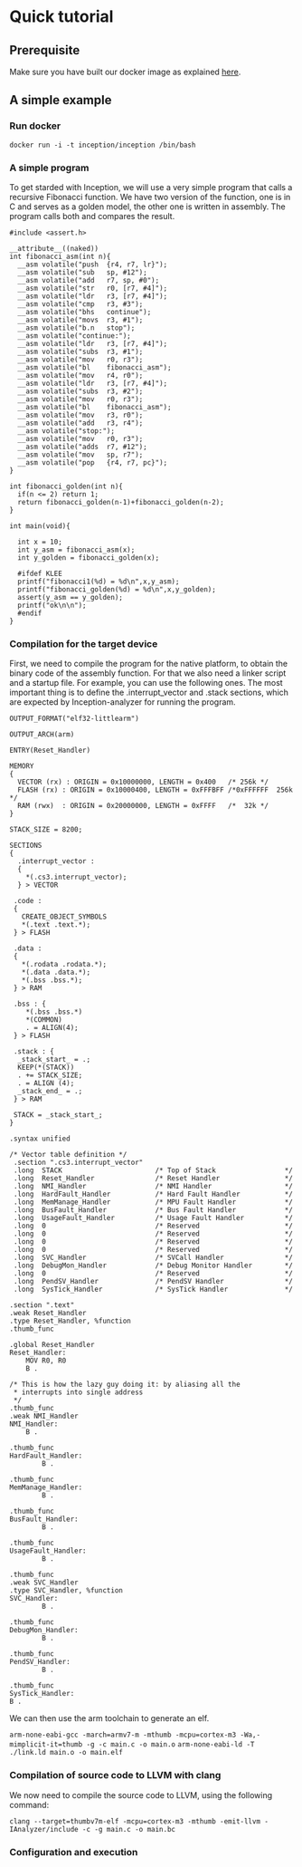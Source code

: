 # Quick tutorial

## Prerequisite

Make sure you have built our docker image as explained [here](https://github.com/Inception-framework/docker).

## A simple example

### Run docker

```docker run -i -t inception/inception /bin/bash```

### A simple program

To get starded with Inception, we will use a very simple program that calls a recursive Fibonacci function.
We have two version of the function, one is in C and serves as a golden model, the other one is written in assembly.
The program calls both and compares the result.

```
#include <assert.h>

__attribute__((naked))
int fibonacci_asm(int n){
  __asm volatile("push	{r4, r7, lr}");
  __asm volatile("sub	sp, #12");
  __asm volatile("add	r7, sp, #0");
  __asm volatile("str	r0, [r7, #4]");
  __asm volatile("ldr	r3, [r7, #4]");
  __asm volatile("cmp	r3, #3");
  __asm volatile("bhs	continue");
  __asm volatile("movs	r3, #1");
  __asm volatile("b.n	stop");
  __asm volatile("continue:");
  __asm volatile("ldr	r3, [r7, #4]");
  __asm volatile("subs	r3, #1");
  __asm volatile("mov	r0, r3");
  __asm volatile("bl	fibonacci_asm");
  __asm volatile("mov	r4, r0");
  __asm volatile("ldr	r3, [r7, #4]");
  __asm volatile("subs	r3, #2");
  __asm volatile("mov	r0, r3");
  __asm volatile("bl	fibonacci_asm");
  __asm volatile("mov	r3, r0");
  __asm volatile("add	r3, r4");
  __asm volatile("stop:");
  __asm volatile("mov	r0, r3");
  __asm volatile("adds	r7, #12");
  __asm volatile("mov	sp, r7");
  __asm volatile("pop	{r4, r7, pc}");
}

int fibonacci_golden(int n){
  if(n <= 2) return 1;
  return fibonacci_golden(n-1)+fibonacci_golden(n-2);
}

int main(void){

  int x = 10;
  int y_asm = fibonacci_asm(x);
  int y_golden = fibonacci_golden(x);  

  #ifdef KLEE
  printf("fibonacci1(%d) = %d\n",x,y_asm);
  printf("fibonacci_golden(%d) = %d\n",x,y_golden);
  assert(y_asm == y_golden);
  printf("ok\n\n");
  #endif
}

```

### Compilation for the target device

First, we need to compile the program for the native platform, to obtain the binary code of the assembly function.
For that we also need a linker script and a startup file.
For example, you can use the following ones. The most important thing is to define the .interrupt_vector and .stack sections,
which are expected by Inception-analyzer for running the program. 

```
OUTPUT_FORMAT("elf32-littlearm")

OUTPUT_ARCH(arm)

ENTRY(Reset_Handler)

MEMORY
{
  VECTOR (rx) : ORIGIN = 0x10000000, LENGTH = 0x400   /* 256k */
  FLASH (rx) : ORIGIN = 0x10000400, LENGTH = 0xFFFBFF /*0xFFFFFF  256k */
  RAM (rwx)  : ORIGIN = 0x20000000, LENGTH = 0xFFFF   /*  32k */
}

STACK_SIZE = 8200;

SECTIONS
{
  .interrupt_vector :
  {
    *(.cs3.interrupt_vector);
  } > VECTOR

 .code :
 {
   CREATE_OBJECT_SYMBOLS
   *(.text .text.*);
 } > FLASH

 .data :
 {
   *(.rodata .rodata.*);
   *(.data .data.*);
   *(.bss .bss.*);
 } > RAM

 .bss : {
    *(.bss .bss.*)
    *(COMMON)
    . = ALIGN(4);
 } > FLASH

 .stack : {
  _stack_start_ = .;
  KEEP(*(STACK))
  . += STACK_SIZE;
  . = ALIGN (4);
  _stack_end_ = .;
 } > RAM

 STACK = _stack_start_;
}
```

```
.syntax unified

/* Vector table definition */
 .section ".cs3.interrupt_vector"
 .long  STACK                       /* Top of Stack                 */
 .long  Reset_Handler               /* Reset Handler                */
 .long  NMI_Handler                 /* NMI Handler                  */
 .long  HardFault_Handler           /* Hard Fault Handler           */
 .long  MemManage_Handler           /* MPU Fault Handler            */
 .long  BusFault_Handler            /* Bus Fault Handler            */
 .long  UsageFault_Handler          /* Usage Fault Handler          */
 .long  0                           /* Reserved                     */
 .long  0                           /* Reserved                     */
 .long  0                           /* Reserved                     */
 .long  0                           /* Reserved                     */
 .long  SVC_Handler                 /* SVCall Handler               */
 .long  DebugMon_Handler            /* Debug Monitor Handler        */
 .long  0                           /* Reserved                     */
 .long  PendSV_Handler              /* PendSV Handler               */
 .long  SysTick_Handler             /* SysTick Handler              */

.section ".text"
.weak Reset_Handler
.type Reset_Handler, %function
.thumb_func

.global Reset_Handler
Reset_Handler:
	MOV R0, R0
	B .

/* This is how the lazy guy doing it: by aliasing all the
 * interrupts into single address
 */
.thumb_func
.weak NMI_Handler
NMI_Handler:
	B .

.thumb_func
HardFault_Handler:
        B .

.thumb_func
MemManage_Handler:
        B .

.thumb_func
BusFault_Handler:
        B .

.thumb_func
UsageFault_Handler:
        B .

.thumb_func
.weak SVC_Handler
.type SVC_Handler, %function
SVC_Handler:
        B .

.thumb_func
DebugMon_Handler:
        B .

.thumb_func
PendSV_Handler:
        B .

.thumb_func
SysTick_Handler:
B .
```

We can then use the arm toolchain to generate an elf.

```arm-none-eabi-gcc -march=armv7-m -mthumb -mcpu=cortex-m3 -Wa,-mimplicit-it=thumb -g -c main.c -o main.o```
```arm-none-eabi-ld -T ./link.ld main.o -o main.elf```

### Compilation of source code to LLVM with clang

We now need to compile the source code to LLVM, using the following command:

```clang --target=thumbv7m-elf -mcpu=cortex-m3 -mthumb -emit-llvm -IAnalyzer/include -c -g main.c -o main.bc```



### Configuration and execution
